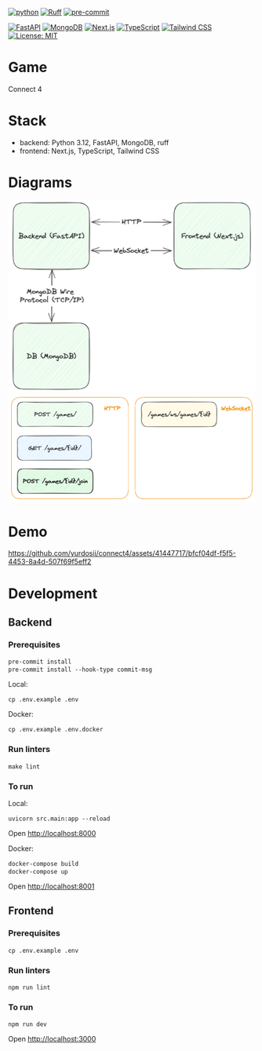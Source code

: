 [![python](https://img.shields.io/badge/Python-3.12-3776AB.svg?style=flat&logo=python&logoColor=white)](https://www.python.org)
[![Ruff](https://img.shields.io/endpoint?url=https://raw.githubusercontent.com/astral-sh/ruff/main/assets/badge/v2.json)](https://github.com/astral-sh/ruff)
[![pre-commit](https://img.shields.io/badge/pre--commit-enabled-brightgreen?logo=pre-commit&logoColor=white)](https://github.com/pre-commit/pre-commit)

[![FastAPI](https://ziadoua.github.io/m3-Markdown-Badges/badges/FastAPI/fastapi1.svg)](https://fastapi.tiangolo.com/)
[![MongoDB](https://ziadoua.github.io/m3-Markdown-Badges/badges/MongoDB/mongodb1.svg)](https://www.mongodb.com/)
[![Next.js](https://ziadoua.github.io/m3-Markdown-Badges/badges/NextJS/nextjs1.svg)](https://nextjs.org/)
[![TypeScript](https://ziadoua.github.io/m3-Markdown-Badges/badges/TypeScript/typescript1.svg)](https://www.typescriptlang.org/)
[![Tailwind CSS](https://ziadoua.github.io/m3-Markdown-Badges/badges/TailwindCSS/tailwindcss1.svg)](https://tailwindcss.com/)
[![License: MIT](https://ziadoua.github.io/m3-Markdown-Badges/badges/LicenceMIT/licencemit1.svg)](https://opensource.org/licenses/MIT)

# Game
Connect 4

# Stack
- backend: Python 3.12, FastAPI, MongoDB, ruff
- frontend: Next.js, TypeScript, Tailwind CSS

# Diagrams
![diagram](data/diagram.png)
![endpoints](data/endpoints.png)

# Demo
https://github.com/yurdosii/connect4/assets/41447717/bfcf04df-f5f5-4453-8a4d-507f69f5eff2

# Development
## Backend
### Prerequisites
```
pre-commit install
pre-commit install --hook-type commit-msg
```

Local:
```
cp .env.example .env
```

Docker:
```
cp .env.example .env.docker
```

### Run linters
```
make lint
```

### To run
Local:
```
uvicorn src.main:app --reload
```
Open [http://localhost:8000](http://localhost:8000)

Docker:
```
docker-compose build
docker-compose up
```
Open [http://localhost:8001](http://localhost:8001)

## Frontend
### Prerequisites
```
cp .env.example .env
```

### Run linters
```
npm run lint
```

### To run
```
npm run dev
```
Open [http://localhost:3000](http://localhost:3000)
